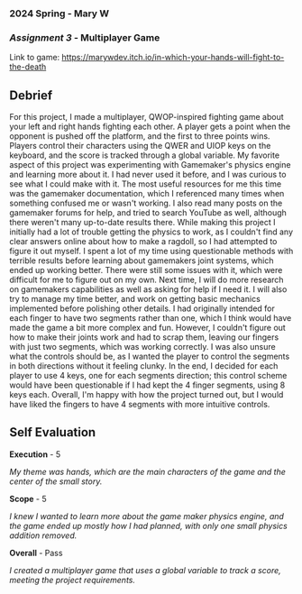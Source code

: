 ### **2024 Spring** - Mary W 
### *Assignment 3* - Multiplayer Game 
Link to game: https://marywdev.itch.io/in-which-your-hands-will-fight-to-the-death

## **Debrief**

For this project, I made a multiplayer, QWOP-inspired fighting game
about your left and right hands fighting each other. A player gets a
point when the opponent is pushed off the platform, and the first to
three points wins. Players control their characters using the QWER and
UIOP keys on the keyboard, and the score is tracked through a global
variable. My favorite aspect of this project was experimenting with
Gamemaker's physics engine and learning more about it. I had never used
it before, and I was curious to see what I could make with it. The most
useful resources for me this time was the gamemaker documentation, which
I referenced many times when something confused me or wasn't working. I
also read many posts on the gamemaker forums for help, and tried to
search YouTube as well, although there weren't many up-to-date results
there. While making this project I initially had a lot of trouble
getting the physics to work, as I couldn't find any clear answers online
about how to make a ragdoll, so I had attempted to figure it out myself.
I spent a lot of my time using questionable methods with terrible
results before learning about gamemakers joint systems, which ended up
working better. There were still some issues with it, which were
difficult for me to figure out on my own. Next time, I will do more
research on gamemakers capabilities as well as asking for help if I need
it. I will also try to manage my time better, and work on getting basic
mechanics implemented before polishing other details. I had originally
intended for each finger to have two segments rather than one, which I
think would have made the game a bit more complex and fun. However, I
couldn't figure out how to make their joints work and had to scrap them,
leaving our fingers with just two segments, which was working correctly.
I was also unsure what the controls should be, as I wanted the player to
control the segments in both directions without it feeling clunky. In
the end, I decided for each player to use 4 keys, one for each segments
direction; this control scheme would have been questionable if I had
kept the 4 finger segments, using 8 keys each. Overall, I'm happy with
how the project turned out, but I would have liked the fingers to have 4
segments with more intuitive controls.

## **Self Evaluation**

**Execution** - 5

*My theme was hands, which are the main characters of the game and the
center of the small story.*

**Scope** - 5

*I knew I wanted to learn more about the game maker physics engine, and
the game ended up mostly how I had planned, with only one small physics
addition removed.*

**Overall** - Pass

*I created a multiplayer game that uses a global variable to track a
score, meeting the project requirements.*
